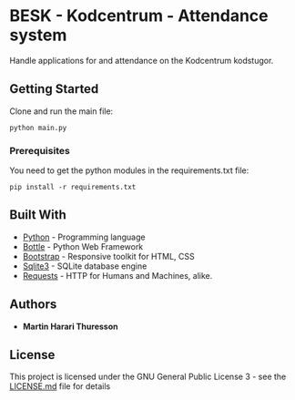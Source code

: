 # BESK - Kodcentrum - Attendance system

Handle applications for and attendance on the Kodcentrum kodstugor.

## Getting Started

Clone and run the main file:

```
python main.py
```

### Prerequisites

You need to get the python modules in the requirements.txt file:

```
pip install -r requirements.txt
```

## Built With

* [Python](https://www.python.org/) - Programming language
* [Bottle](https://bottlepy.org/) - Python Web Framework
* [Bootstrap](https://getbootstrap.com/) -  Responsive toolkit for HTML, CSS
* [Sqlite3](https://www.sqlite.org) - SQLite database engine
* [Requests](https://3.python-requests.org/) - HTTP for Humans and Machines, alike.

## Authors

* **Martin Harari Thuresson**

## License

This project is licensed under the GNU General Public License 3 - see the [LICENSE.md](LICENSE.md) file for details
